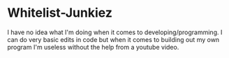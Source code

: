 # Whitelist-Junkiez
I have no idea what I'm doing when it comes to developing/programming. 
I can do very basic edits in code but when it comes to building out my own program I'm useless without the help from a youtube video.

